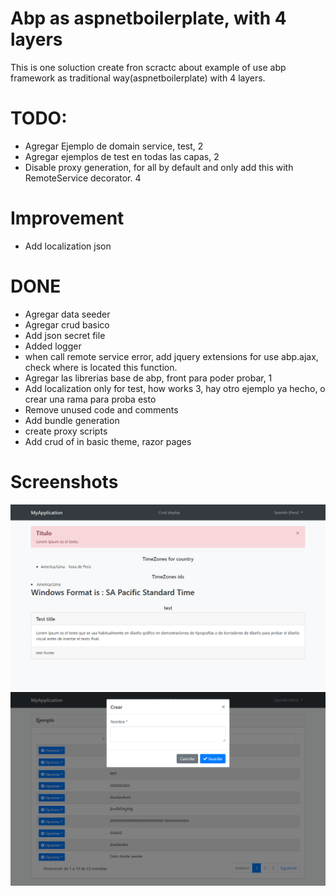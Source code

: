 # Abp as aspnetboilerplate, with 4 layers
This is one soluction create fron scractc about example of use abp framework as traditional way(aspnetboilerplate) with 4 layers.

# TODO:
- Agregar Ejemplo de domain service, test, 2
- Agregar ejemplos de test en todas las capas, 2
- Disable proxy generation, for all by default and only add this with RemoteService decorator. 4

# Improvement
- Add localization json

# DONE
- Agregar data seeder
- Agregar crud basico
- Add json secret file
- Added logger
- when call remote service error, add jquery extensions for use abp.ajax, check where is located this function.
- Agregar las librerias base de abp, front para poder probar, 1
- Add localization only for test, how works                 3, hay otro ejemplo ya hecho, o crear una rama para proba esto
- Remove unused code and comments
- Add bundle generation
- create proxy scripts
- Add crud of in basic theme, razor pages


# Screenshots

![alt](/images/screencapture-localhost-5001-2022-11-16-19_54_57.png)
![alt](/images/screencapture-localhost-5001-Crud-2022-11-16-19_55_14.png)
